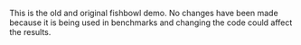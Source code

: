 This is the old and original fishbowl demo. No changes have been made because it is being used in benchmarks and changing the code could affect the results.